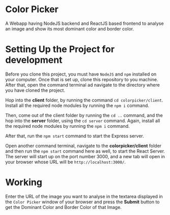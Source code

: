 # Color Picker

A Webapp having NodeJS backend and ReactJS based frontend to analyse an image and show its most dominant color and border color. 

# Setting Up the Project for development

Before you clone this project, you must have `NodeJS` and `npm` installed on your computer. Once that is set up, clone this repository to you machine. After that, open the 
command terminal ad navigate to the directory where you have cloned the project. 

Hop into the <b>client</b> folder, by running the command `cd colorpicker/client`. Install all the required node modules by running the `npm i` command.

Then, come out of the client folder by running the `cd ..` command, and the hop into the <b>server</b> folder, using the `cd server` command. Again, install all the required node modules by running 
the `npm i` command.

After that, run the `npm start` command to start the Express server. 

Open another command terminal, navigate to the <b>colorpicker/client</b> folder and then run the `npm start` command here as well, to start the React Server. The server will 
start up on the port number 3000, and a new tab will open in your browser whose URL will be `http://localhost:3000/`.

# Working

Enter the URL of the image you want to analyse in the textarea displayed in the `Color Picker` window of your browser and press the <b>Submit</b> button to get the Dominant Color 
and Border Color of that Image.
